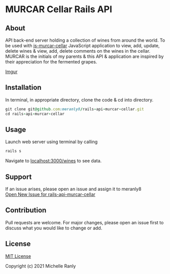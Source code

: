 # MURCAR Cellar Rails API

## About
API back-end server holding a collection of wines from around the world. To be used with [js-murcar-cellar](https://github.com/meranly8/js-murcar-cellar) JavaScript application to view, add, update, delete wines & view, add, delete comments on the wines in the cellar. MURCAR is the initials of my parents & this API & application are inspired by their appreciation for the fermented grapes. 

[Imgur](https://i.imgur.com/ECFmVfHh.png)

## Installation
In terminal, in appropriate directory, clone the code & cd into  directory.
```ruby
git clone git@github.com:meranly8/rails-api-murcar-cellar.git
cd rails-api-murcar-cellar
```

## Usage
Launch web server using terminal by calling
```ruby
rails s
```
 Navigate to [localhost:3000/wines](http://localhost:3000/wines) to see data.

## Support
If an issue arises, please open an issue and assign it to meranly8\
[Open New Issue for rails-api-murcar-cellar](https://github.com/meranly8/rails-api-murcar-cellar/issues/new)

## Contribution
Pull requests are welcome. For major changes, please open an issue first to discuss what you would like to change or add.

## License
[MIT License](https://choosealicense.com/licenses/mit/)

Copyright (c) 2021 Michelle Ranly